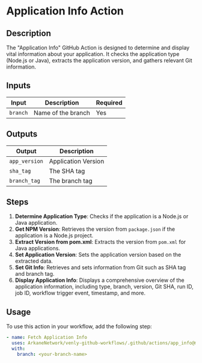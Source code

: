 # Application Info Action

## Description

The "Application Info" GitHub Action is designed to determine and display vital information about your application. It checks the application type (Node.js or Java), extracts the application version, and gathers relevant Git information.

## Inputs

| Input   | Description          | Required |
|---------|----------------------|----------|
| `branch`| Name of the branch   | Yes      |

## Outputs

| Output       | Description              |
|--------------|--------------------------|
| `app_version`| Application Version      |
| `sha_tag`    | The SHA tag              |
| `branch_tag` | The branch tag           |

## Steps

1. **Determine Application Type**: Checks if the application is a Node.js or Java application.
2. **Get NPM Version**: Retrieves the version from `package.json` if the application is a Node.js project.
3. **Extract Version from pom.xml**: Extracts the version from `pom.xml` for Java applications.
4. **Set Application Version**: Sets the application version based on the extracted data.
5. **Set Git Info**: Retrieves and sets information from Git such as SHA tag and branch tag.
6. **Display Application Info**: Displays a comprehensive overview of the application information, including type, branch, version, Git SHA, run ID, job ID, workflow trigger event, timestamp, and more.

## Usage

To use this action in your workflow, add the following step:

```yaml
- name: Fetch Application Info
  uses: ArkaneNetwork/venly-github-workflows/.github/actions/app_info@main
  with:
    branch: <your-branch-name>
```
